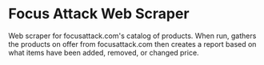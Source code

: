 # Focus Attack Web Scraper
Web scraper for focusattack.com's catalog of products.
When run, gathers the products on offer from focusattack.com then creates a report based on what items have been added, removed, or changed price.
